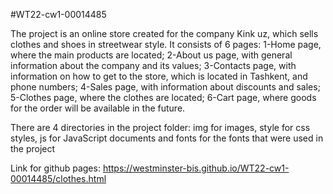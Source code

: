 #WT22-cw1-00014485

The project is an online store created for the company Kink uz, which sells clothes and shoes in streetwear style.
It consists of 6 pages:
    1-Home page, where the main products are located;
    2-About us page, with general information about the company and its values;
    3-Contacts page, with information on how to get to the store, which is located in Tashkent, and phone numbers;
    4-Sales page, with information about discounts and sales;
    5-Clothes page, where the clothes are located;
    6-Cart page, where goods for the order will be available in the future.
    
There are 4 directories in the project folder: img for images, style for css styles, js for JavaScript documents and fonts for the fonts that were used in the project

Link for github pages: https://westminster-bis.github.io/WT22-cw1-00014485/clothes.html
